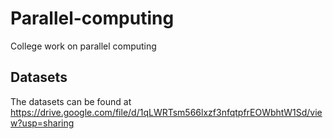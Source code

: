 # Parallel-computing
College work on parallel computing 
## Datasets
The datasets can be found at https://drive.google.com/file/d/1qLWRTsm566lxzf3nfqtpfrEOWbhtW1Sd/view?usp=sharing
